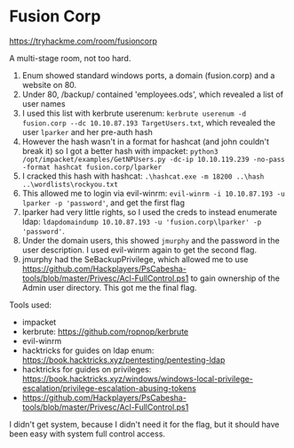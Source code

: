 # Fusion Corp

https://tryhackme.com/room/fusioncorp

A multi-stage room, not too hard.

1. Enum showed standard windows ports, a domain (fusion.corp) and a website on 80.
2. Under 80, /backup/ contained 'employees.ods', which revealed a list of user names
3. I used this list with kerbrute userenum: `kerbrute userenum -d fusion.corp --dc 10.10.87.193 TargetUsers.txt`, which revealed the user `lparker` and her pre-auth hash
4. However the hash wasn't in a format for hashcat (and john couldn't break it) so I got a better hash with impacket: `python3 /opt/impacket/examples/GetNPUsers.py -dc-ip 10.10.119.239 -no-pass -format hashcat fusion.corp/lparker`
5. I cracked this hash with hashcat: `.\hashcat.exe -m 18200 ..\hash ..\wordlists\rockyou.txt`
6. This allowed me to login via evil-winrm: `evil-winrm -i 10.10.87.193 -u lparker -p 'password'`, and get the first flag
7. lparker had very little rights, so I used the creds to instead enumerate ldap: `ldapdomaindump 10.10.87.193 -u 'fusion.corp\lparker' -p 'password'`.
8. Under the domain users, this showed `jmurphy` and the password in the user description. I used evil-winrm again to get the second flag.
9. jmurphy had the SeBackupPrivilege, which allowed me to use https://github.com/Hackplayers/PsCabesha-tools/blob/master/Privesc/Acl-FullControl.ps1 to gain ownership of the Admin user directory. This got me the final flag.

Tools used:

- impacket
- kerbrute: https://github.com/ropnop/kerbrute
- evil-winrm
- hacktricks for guides on ldap enum: https://book.hacktricks.xyz/pentesting/pentesting-ldap
- hacktricks for guides on privileges: https://book.hacktricks.xyz/windows/windows-local-privilege-escalation/privilege-escalation-abusing-tokens
- https://github.com/Hackplayers/PsCabesha-tools/blob/master/Privesc/Acl-FullControl.ps1

I didn't get system, because I didn't need it for the flag, but it should have been easy with system full control access.
